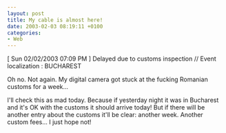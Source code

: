 ```yaml
---
layout: post
title: My cable is almost here!
date: 2003-02-03 08:19:11 +0100
categories:
- Web
---
```

[ Sun 02/02/2003 07:09 PM ] Delayed due to customs inspection // Event localization : BUCHAREST

Oh no. Not again. My digital camera got stuck at the fucking Romanian customs for a week...

I'll check this as mad today. Because if yesterday night it was in Bucharest and it's OK with the customs it should arrive today! But if there will be another entry about the customs it'll be clear: another week. Another custom fees... I just hope not!

